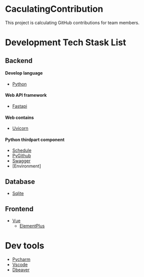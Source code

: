 # CaculatingContribution
This project is calculating GitHub contributions for team members.


# Development Tech Stask List

## Backend 
#### Develop language
- [Python](https://www.python.org/)

#### Web API framework
  - [Fastapi](https://fastapi.tiangolo.com/)
 
#### Web contains
  - [Uvicorn](https://www.uvicorn.org/)

#### Python thirdpart component
  - [Schedule](https://schedule.readthedocs.io/en/stable/)
  - [PyGithub](https://github.com/PyGithub/PyGithub)
  - [Swagger](https://swagger.io/blog/api-development/automatically-generating-swagger-specifications-wi/)
  - [Environment]
 

## Database
- [Sqlite](https://www.sqlite.org/)

## Frontend
- [Vue](https://vuejs.org/)
  - [ElementPlus](https://element-plus.org/en-US/)

# Dev tools
 - [Pycharm](https://www.jetbrains.com/pycharm/)
 - [Vscode](https://code.visualstudio.com/)
 - [Dbeaver](https://dbeaver.io/)
